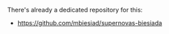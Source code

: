There's already a dedicated repository for this:

- https://github.com/mbiesiad/supernovas-biesiada 
